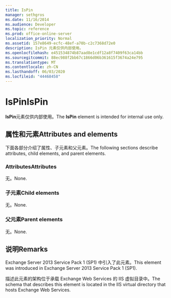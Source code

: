 ```yaml
---
title: IsPin
manager: sethgros
ms.date: 11/16/2014
ms.audience: Developer
ms.topic: reference
ms.prod: office-online-server
localization_priority: Normal
ms.assetid: 157e8649-ecfc-48ef-a70b-c2c7368d72e0
description: IsPin 元素仅供内部使用。
ms.openlocfilehash: e451534874b87aad8e1cdf12a8f7409f63ca14bb
ms.sourcegitcommit: 88ec988f2bb67c1866d06b361615f3674a24e795
ms.translationtype: MT
ms.contentlocale: zh-CN
ms.lasthandoff: 06/03/2020
ms.locfileid: "44468458"
---
```

# <a name="ispin"></a><span data-ttu-id="adf59-103">IsPin</span><span class="sxs-lookup"><span data-stu-id="adf59-103">IsPin</span></span>

<span data-ttu-id="adf59-104">**IsPin**元素仅供内部使用。</span><span class="sxs-lookup"><span data-stu-id="adf59-104">The **IsPin** element is intended for internal use only.</span></span> 

## <a name="attributes-and-elements"></a><span data-ttu-id="adf59-105">属性和元素</span><span class="sxs-lookup"><span data-stu-id="adf59-105">Attributes and elements</span></span>

<span data-ttu-id="adf59-106">下面各部分介绍了属性、子元素和父元素。</span><span class="sxs-lookup"><span data-stu-id="adf59-106">The following sections describe attributes, child elements, and parent elements.</span></span>
  
### <a name="attributes"></a><span data-ttu-id="adf59-107">Attributes</span><span class="sxs-lookup"><span data-stu-id="adf59-107">Attributes</span></span>

<span data-ttu-id="adf59-108">无。</span><span class="sxs-lookup"><span data-stu-id="adf59-108">None.</span></span>
  
### <a name="child-elements"></a><span data-ttu-id="adf59-109">子元素</span><span class="sxs-lookup"><span data-stu-id="adf59-109">Child elements</span></span>

<span data-ttu-id="adf59-110">无。</span><span class="sxs-lookup"><span data-stu-id="adf59-110">None.</span></span>
  
### <a name="parent-elements"></a><span data-ttu-id="adf59-111">父元素</span><span class="sxs-lookup"><span data-stu-id="adf59-111">Parent elements</span></span>

<span data-ttu-id="adf59-112">无。</span><span class="sxs-lookup"><span data-stu-id="adf59-112">None.</span></span>
  
## <a name="remarks"></a><span data-ttu-id="adf59-113">说明</span><span class="sxs-lookup"><span data-stu-id="adf59-113">Remarks</span></span>

<span data-ttu-id="adf59-114">Exchange Server 2013 Service Pack 1 (SP1) 中引入了此元素。</span><span class="sxs-lookup"><span data-stu-id="adf59-114">This element was introduced in Exchange Server 2013 Service Pack 1 (SP1).</span></span>
  
<span data-ttu-id="adf59-115">描述此元素的架构位于承载 Exchange Web Services 的 IIS 虚拟目录中。</span><span class="sxs-lookup"><span data-stu-id="adf59-115">The schema that describes this element is located in the IIS virtual directory that hosts Exchange Web Services.</span></span>
  

